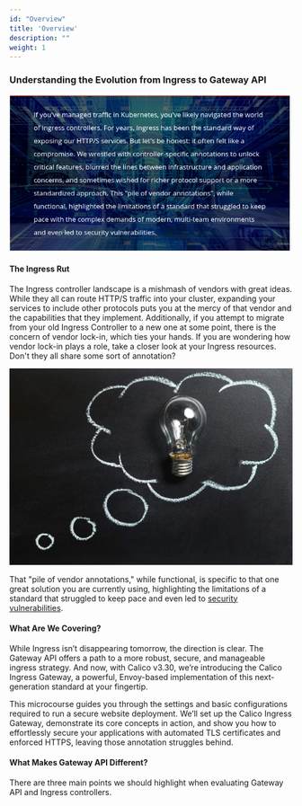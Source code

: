 ```yaml
---
id: "Overview"
title: 'Overview'
description: ""
weight: 1
---
```


### Understanding the Evolution from Ingress to Gateway API

![overview](overview.png)

#### The Ingress Rut

The Ingress controller landscape is a mishmash of vendors with great ideas. While they all can route HTTP/S traffic into your cluster, expanding your services to include other protocols puts you at the mercy of that vendor and the capabilities that they implement. Additionally, if you attempt to migrate from your old Ingress Controller to a new one at some point, there is the concern of vendor lock-in, which ties your hands. If you are wondering how vendor lock-in plays a role, take a closer look at your Ingress resources. Don't they all share some sort of annotation?

![stock-image](stock-image.png)

That "pile of vendor annotations," while functional, is specific to that one great solution you are currently using, highlighting the limitations of a standard that struggled to keep pace and even led to [security vulnerabilities](https://kubernetes.io/blog/2025/03/24/ingress-nginx-cve-2025-1974/).

#### What Are We Covering?

While Ingress isn’t disappearing tomorrow, the direction is clear. The Gateway API offers a path to a more robust, secure, and manageable ingress strategy. And now, with Calico v3.30, we’re introducing the Calico Ingress Gateway, a powerful, Envoy-based implementation of this next-generation standard at your fingertip.

This microcourse guides you through the settings and basic configurations required to run a secure website deployment. We’ll set up the Calico Ingress Gateway, demonstrate its core concepts in action, and show you how to effortlessly secure your applications with automated TLS certificates and enforced HTTPS, leaving those annotation struggles behind.

#### What Makes Gateway API Different?

There are three main points we should highlight when evaluating Gateway API and Ingress controllers.